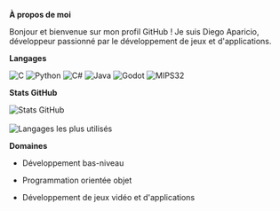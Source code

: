 **À propos de moi**

Bonjour et bienvenue sur mon profil GitHub !
Je suis Diego Aparicio, développeur passionné par le développement de jeux et d'applications.

**Langages**

![C](https://img.shields.io/badge/-C-00599C?style=flat&logo=c&logoColor=white)
![Python](https://img.shields.io/badge/-Python-3776AB?style=flat&logo=python&logoColor=white)
![C#](https://img.shields.io/badge/C%23-239120?style=flat&logo=c-sharp&logoColor=white)
![Java](https://img.shields.io/badge/-Java-007396?style=flat&logo=java&logoColor=white)
![Godot](https://img.shields.io/badge/-Godot-478CBF?style=flat&logo=godot-engine&logoColor=white)
![MIPS32](https://img.shields.io/badge/-MIPS-FF6C00?style=flat&logoColor=white)

**Stats GitHub**

![Stats GitHub](https://github-readme-stats.vercel.app/api?username=D-l-E-G-O&show_icons=true&theme=radical) <br><br>
![Langages les plus utilisés](https://github-readme-stats.vercel.app/api/top-langs/?username=D-l-E-G-O&layout=compact&theme=radical)

**Domaines**

- Développement bas-niveau

- Programmation orientée objet

- Développement de jeux vidéo et d'applications
